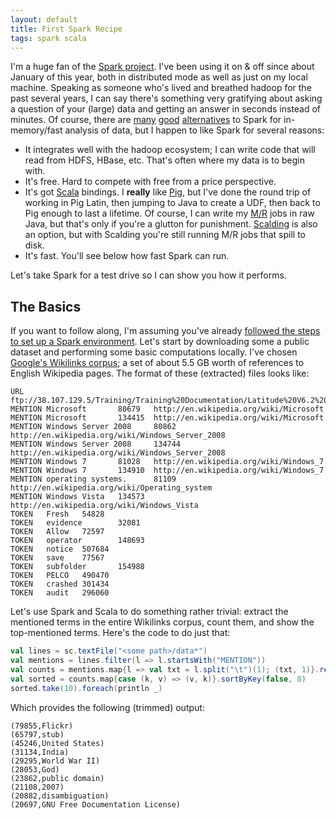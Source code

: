 ```yaml
---
layout: default
title: First Spark Recipe
tags: spark scala
---
```


I'm a huge fan of the [Spark project](http://spark-project.org/).  I've been using it on & off since about January of this year, both in distributed mode as well as just on my local machine.  Speaking as someone who's lived and breathed hadoop for the past several years, I can say there's something very gratifying about asking a question of your (large) data and getting an answer in seconds instead of minutes.  Of course, there are [many](http://blog.cloudera.com/blog/2013/05/cloudera-impala-1-0-its-here-its-real-its-already-the-standard-for-sql-on-hadoop/) [good](http://aws.amazon.com/redshift/) [alternatives](http://www.vertica.com/the-analytics-platform/scale-out-mpp-architecture/) to Spark for in-memory/fast analysis of data, but I happen to like Spark for several reasons:

* It integrates well with the hadoop ecosystem; I can write code that will read from HDFS, HBase, etc.  That's often where my data is to begin with.
* It's free.  Hard to compete with free from a price perspective.
* It's got [Scala](http://www.scala-lang.org/) bindings.  I **really** like [Pig](http://pig.apache.org/), but I've done the round trip of working in Pig Latin, then jumping to Java to create a UDF, then back to Pig enough to last a lifetime.  Of course, I can write my [M/R](http://en.wikipedia.org/wiki/MapReduce) jobs in raw Java, but that's only if you're a glutton for punishment.  [Scalding](https://github.com/twitter/scalding) is also an option, but with Scalding you're still running M/R jobs that spill to disk.
* It's fast.  You'll see below how fast Spark can run.

Let's take Spark for a test drive so I can show you how it performs.

## The Basics

If you want to follow along, I'm assuming you've already [followed the steps to set up a Spark environment](http://spark-project.org/docs/latest/).  Let's start by downloading some a public dataset and performing some basic computations locally.  I've chosen [Google's Wikilinks corpus](http://googleresearch.blogspot.com/2013/03/learning-from-big-data-40-million.html); a set of about 5.5 GB worth of references to English Wikipedia pages.  The format of these (extracted) files looks like:

```
URL     ftp://38.107.129.5/Training/Training%20Documentation/Latitude%20V6.2%20Training%20Binder/06%20Latitude%206%202%20Release%20Notes_Build%2027.pdf
MENTION Microsoft       80679   http://en.wikipedia.org/wiki/Microsoft
MENTION Microsoft       134415  http://en.wikipedia.org/wiki/Microsoft
MENTION Windows Server 2008     80862   http://en.wikipedia.org/wiki/Windows_Server_2008
MENTION Windows Server 2008     134744  http://en.wikipedia.org/wiki/Windows_Server_2008
MENTION Windows 7       81028   http://en.wikipedia.org/wiki/Windows_7
MENTION Windows 7       134910  http://en.wikipedia.org/wiki/Windows_7
MENTION operating systems.      81109   http://en.wikipedia.org/wiki/Operating_system
MENTION Windows Vista   134573  http://en.wikipedia.org/wiki/Windows_Vista
TOKEN   Fresh   54828
TOKEN   evidence        32081
TOKEN   Allow   72597
TOKEN   operator        148693
TOKEN   notice  507684
TOKEN   save    77567
TOKEN   subfolder       154988
TOKEN   PELCO   490470
TOKEN   crashed 301434
TOKEN   audit   296060
```

Let's use Spark and Scala to do something rather trivial: extract the mentioned terms in the entire Wikilinks corpus, count them, and show the top-mentioned terms.  Here's the code to do just that:

```scala
val lines = sc.textFile("<some path>/data*")
val mentions = lines.filter(l => l.startsWith("MENTION"))
val counts = mentions.map{l => val txt = l.split("\t")(1); (txt, 1)}.reduceByKey((a, b) => a + b)
val sorted = counts.map{case (k, v) => (v, k)}.sortByKey(false, 8)
sorted.take(10).foreach(println _)
```

Which provides the following (trimmed) output:

```
(79855,Flickr)
(65797,stub)
(45246,United States)
(31134,India)
(29295,World War II)
(28053,God)
(23862,public domain)
(21108,2007)
(20882,disambiguation)
(20697,GNU Free Documentation License)
```
